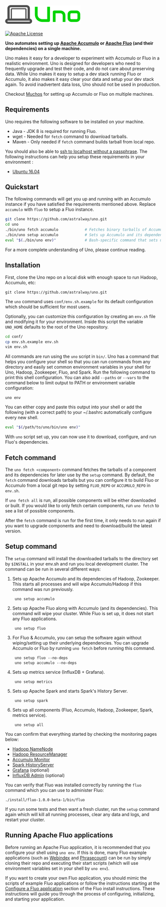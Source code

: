 ![Uno][logo]
---
[![Apache License][li]][ll]

**Uno automates setting up [Apache Accumulo][accumulo] or [Apache Fluo][fluo] (and their dependencies) on a single machine.**

Uno makes it easy for a developer to experiment with Accumulo or Fluo in a realistic environment.
Uno is designed for developers who need to frequently upgrade and test their code, and do not care
about preserving data. While Uno makes it easy to setup a dev stack running Fluo or Accumulo, it
also makes it easy clear your data and setup your dev stack again. To avoid inadvertent data loss,
Uno should not be used in production.

Checkout [Muchos] for setting up Accumulo or Fluo on multiple machines.

## Requirements

Uno requires the following software to be installed on your machine.

* Java - JDK 8 is required for running Fluo.
* wget - Needed for `fetch` command to download tarballs.
* Maven - Only needed if `fetch` command builds tarball from local repo.

You should also be able to [ssh to localhost without a passphrase][ssh-docs].
The following instructions can help you setup these requirements in your
environment :

 * [Ubuntu 16.04](/docs/ubuntu1604.md)

## Quickstart

The following commands will get you up and running with an Accumulo instance if you
have satisfied the requirements mentioned above.  Replace `accumulo` with `fluo` to
setup a Fluo instance.

```bash
git clone https://github.com/astralway/uno.git
cd uno
./bin/uno fetch accumulo            # Fetches binary tarballs of Accumulo and its dependencies
./bin/uno setup accumulo            # Sets up Accumulo and its dependencies (Hadoop & Zookeeper)
eval "$(./bin/uno env)"             # Bash-specific command that sets up current shell
```

For a more complete understanding of Uno, please continue reading.

## Installation

First, clone the Uno repo on a local disk with enough space to run Hadoop, Accumulo, etc:

    git clone https://github.com/astralway/uno.git

The `uno` command uses `conf/env.sh.example` for its default configuration which should be
sufficient for most users.

Optionally, you can customize this configuration by creating an `env.sh` file and modifying it for
your environment. Inside this script the variable `UNO_HOME` defaults to the root of the Uno repository. 

```bash
cd conf/
cp env.sh.example env.sh
vim env.sh
```

All commands are run using the `uno` script in `bin/`. Uno has a command that helps you configure
your shell so that you can run commands from any directory and easily set common environment
variables in your shell for Uno, Hadoop, Zookeeper, Fluo, and Spark. Run the following command to
print this shell configuration. You can also add `--paths` or `--vars` to the command below to limit
output to PATH or environment variable configuration:

    uno env

You can either copy and paste this output into your shell or add the following (with a correct path)
to your ~/.bashrc automatically configure every new shell.

```bash
eval "$(/path/to/uno/bin/uno env)"
```

With `uno` script set up, you can now use it to download, configure, and run Fluo's dependencies.

## Fetch command

The `uno fetch <component>` command fetches the tarballs of a component and its dependencies for later
use by the `setup` command. By default, the `fetch` command downloads tarballs but you can configure it
to build Fluo or Accumulo from a local git repo by setting `FLUO_REPO` or `ACCUMULO_REPO` in `env.sh`.

If `uno fetch all` is run, all possible components will be either downloaded or built. If you
would like to only fetch certain components, run `uno fetch` to see a list of possible components.

After the `fetch` command is run for the first time, it only needs to run again if you want to
upgrade components and need to download/build the latest version.

## Setup command

The `setup` command will install the downloaded tarballs to the directory set by `$INSTALL` in your
env.sh and run you local development cluster. The command can be run in several different ways:

1. Sets up Apache Accumulo and its dependencies of Hadoop, Zookeeper. This starts all processes and
   will wipe Accumulo/Hadoop if this command was run previously.

        uno setup accumulo

2. Sets up Apache Fluo along with Accumulo (and its dependencies). This command will wipe your
   cluster. While Fluo is set up, it does not start any Fluo applications.

        uno setup fluo

3. For Fluo & Accumulo, you can setup the software again without wiping/setting up their underlying
   dependencies. You can upgrade Accumulo or Fluo by running `uno fetch` before running this command.

        uno setup fluo --no-deps
        uno setup accumulo --no-deps

4. Sets up metrics service (InfluxDB + Grafana).

        uno setup metrics

5. Sets up Apache Spark and starts Spark's History Server.

        uno setup spark

6. Sets up all components (Fluo, Accumulo, Hadoop, Zookeeper, Spark, metrics service).

        uno setup all

You can confirm that everything started by checking the monitoring pages below:

 * [Hadoop NameNode](http://localhost:50070/)
 * [Hadoop ResourceManager](http://localhost:8088/)
 * [Accumulo Monitor](http://localhost:9995/)
 * [Spark HistoryServer](http://localhost:18080/)
 * [Grafana](http://localhost:3000/) (optional)
 * [InfluxDB Admin](http://localhost:8083/) (optional)

You can verify that Fluo was installed correctly by running the `fluo` command which you can use
to administer Fluo:

    ./install/fluo-1.0.0-beta-1/bin/fluo

If you run some tests and then want a fresh cluster, run the `setup` command again which will
kill all running processes, clear any data and logs, and restart your cluster.

## Running Apache Fluo applications

Before running an Apache Fluo application, it is recommended that you configure your shell using
`uno env`. If this is done, many Fluo example applications (such as [Webindex] and [Phrasecount])
can be run by simply cloning their repo and executing their start scripts (which will use
environment variables set in your shell by `uno env`).

If you want to create your own Fluo application, you should mimic the scripts of example Fluo
applications or follow the instructions starting at the [Configure a Fluo application][configure]
section of the Fluo install instructions. These instructions will guide you through the process of
configuring, initializing, and starting your application.

[fluo]: http://fluo.apache.org/
[accumulo]: http://accumulo.apache.org/
[zookeeper]: http://zookeeper.apache.org/
[hadoop]: http://hadoop.apache.org/
[mirrors]: http://www.apache.org/dyn/closer.cgi
[Webindex]: https://github.com/astralway/webindex
[Phrasecount]: https://github.com/astralway/phrasecount
[configure]: https://github.com/apache/fluo/blob/master/docs/install.md#configure-a-fluo-application
[li]: http://img.shields.io/badge/license-ASL-blue.svg
[ll]: https://github.com/astralway/uno/blob/master/LICENSE
[logo]: contrib/uno-logo.png
[Muchos]: https://github.com/astralway/muchos
[ssh-docs]: https://hadoop.apache.org/docs/r2.7.2/hadoop-project-dist/hadoop-common/SingleCluster.html#Setup_passphraseless_ssh
